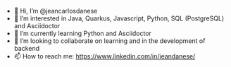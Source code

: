 - 👋 Hi, I’m @jeancarlosdanese
- 👀 I’m interested in Java, Quarkus, Javascript, Python, SQL (PostgreSQL) and Asciidoctor
- 🌱 I’m currently learning Python and Asciidoctor
- 💞️ I’m looking to collaborate on learning and in the development of backend
- 📫 How to reach me: https://www.linkedin.com/in/jeandanese/

<!---
jeancarlosdanese/jeancarlosdanese is a ✨ special ✨ repository because its `README.md` (this file) appears on your GitHub profile.
You can click the Preview link to take a look at your changes.
--->

